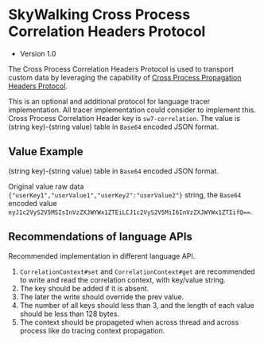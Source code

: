 # SkyWalking Cross Process Correlation Headers Protocol
* Version 1.0

The Cross Process Correlation Headers Protocol is used to transport custom data by leveraging the capability of [Cross Process Propagation Headers Protocol](Skywalking-Cross-Process-Propagation-Headers-Protocol-v2.md). 

This is an optional and additional protocol for language tracer implementation. All tracer implementation could consider to implement this.
Cross Process Correlation Header key is `sw7-correlation`. The value is (string key)-(string value) table in `Base64` encoded JSON format.

## Value Example
(string key)-(string value) table in `Base64` encoded JSON format.

Original value raw data `{"userKey1","userValue1","userKey2":"userValue2"}` string, the `Base64` encoded value
`eyJ1c2VyS2V5MSIsInVzZXJWYWx1ZTEiLCJ1c2VyS2V5MiI6InVzZXJWYWx1ZTIifQ==`.

## Recommendations of language APIs
Recommended implementation in different language API.

1. `CorrelationContext#set` and `CorrelationContext#get` are recommended to write and read the correlation context, with key/value string.
1. The key should be added if it is absent.
1. The later the write should override the prev value.
1. The number of all keys should less than 3, and the length of each value should be less than 128 bytes.
1. The context should be propageted when across thread and across process like do tracing context propagation.

